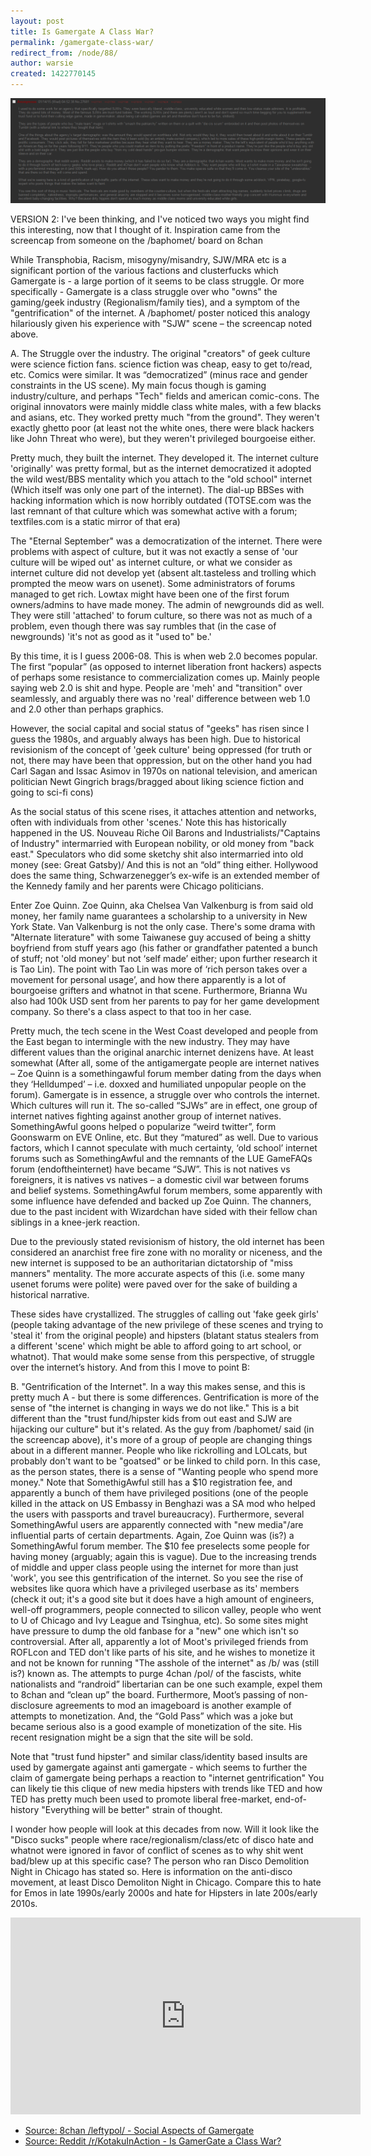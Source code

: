 ```yaml
---
layout: post
title: Is Gamergate A Class War?
permalink: /gamergate-class-war/
redirect_from: /node/88/
author: warsie
created: 1422770145
---
```


![Screencap](/images/2WoXotm.png)

VERSION 2: I've been thinking, and I've noticed two ways you might find this interesting, now that I thought of it. Inspiration came from the screencap from someone on the /baphomet/ board on 8chan

While Transphobia, Racism, misogyny/misandry, SJW/MRA etc is a significant portion of the various factions and clusterfucks which Gamergate is - a large portion of it seems to be class struggle. Or more specifically - Gamergate is a class struggle over who "owns" the gaming/geek industry (Regionalism/family ties), and a symptom of the "gentrification" of the internet. A /baphomet/ poster noticed this analogy hilariously given his experience with "SJW" scene – the screencap noted above.

A. The Struggle over the industry. The original "creators" of geek culture were science fiction fans. science fiction was cheap, easy to get to/read, etc. Comics were similar. It was “democratized” (minus race and gender constraints in the US scene). My main focus though is gaming industry/culture, and perhaps "Tech" fields and american comic-cons. The original innovators were mainly middle class white males, with a few blacks and asians, etc. They worked pretty much "from the ground". They weren't exactly ghetto poor (at least not the white ones, there were black hackers like John Threat who were), but they weren't privileged bourgoeise either.

Pretty much, they built the internet. They developed it. The internet culture 'originally' was pretty formal, but as the internet democratized it adopted the wild west/BBS mentality which you attach to the "old school" internet (Which itself was only one part of the internet). The dial-up BBSes with hacking information which is now horribly outdated (TOTSE.com was the last remnant of that culture which was somewhat active with a forum; textfiles.com is a static mirror of that era)

The "Eternal September" was a democratization of the internet. There were problems with aspect of culture, but it was not exactly a sense of 'our culture will be wiped out' as internet culture, or what we consider as internet culture did not develop yet (absent alt.tasteless and trolling which prompted the meow wars on usenet). Some administrators of forums managed to get rich. Lowtax might have been one of the first forum owners/admins to have made money. The admin of newgrounds did as well. They were still 'attached' to forum culture, so there was not as much of a problem, even though there was say rumbles that (in the case of newgrounds) 'it's not as good as it "used to" be.'

By this time, it is I guess 2006-08. This is when web 2.0 becomes popular. The first “popular” (as opposed to internet liberation front hackers) aspects of perhaps some resistance to commercialization comes up. Mainly people saying web 2.0 is shit and hype. People are 'meh' and "transition" over seamlessly, and arguably there was no 'real' difference between web 1.0 and 2.0 other than perhaps graphics.

However, the social capital and social status of "geeks" has risen since I guess the 1980s, and arguably always has been high. Due to historical revisionism of the concept of 'geek culture' being oppressed (for truth or not, there may have been that oppression, but on the other hand you had Carl Sagan and Issac Asimov in 1970s on national television, and american politician Newt Gingrich brags/bragged about liking science fiction and going to sci-fi cons)

As the social status of this scene rises, it attaches attention and networks, often with individuals from other 'scenes.' Note this has historically happened in the US. Nouveau Riche Oil Barons and Industrialists/"Captains of Industry" intermarried with European nobility, or old money from "back east." Speculators who did some sketchy shit also intermarried into old money (see: Great Gatsby)/ And this is not an “old” thing either. Hollywood does the same thing, Schwarzenegger’s ex-wife is an extended member of the Kennedy family and her parents were Chicago politicians.

Enter Zoe Quinn. Zoe Quinn, aka Chelsea Van Valkenburg is from said old money, her family name guarantees a scholarship to a university in New York State. Van Valkenburg is not the only case. There's some drama with "Alternate literature" with some Taiwanese guy accused of being a shitty boyfriend from stuff years ago (his father or grandfather patented a bunch of stuff; not 'old money' but not ‘self made’ either; upon further research it is Tao Lin). The point with Tao Lin was more of ‘rich person takes over a movement for personal usage’, and how there apparently is a lot of bourgoeise grifters and whatnot in that scene. Furthermore, Brianna Wu also had 100k USD sent from her parents to pay for her game development company. So there's a class aspect to that too in her case.

Pretty much, the tech scene in the West Coast developed and people from the East began to intermingle with the new industry. They may have different values than the original anarchic internet denizens have. At least somewhat (After all, some of the antigamergate people are internet natives – Zoe Quinn is a somethingawful forum member dating from the days when they ‘Helldumped’ – i.e. doxxed and humiliated unpopular people on the forum). Gamergate is in essence, a struggle over who controls the internet. Which cultures will run it. The so-called “SJWs” are in effect, one group of internet natives fighting against another group of internet natives. SomethingAwful goons helped o popularize “weird twitter”, form Goonswarm on EVE Online, etc. But they “matured” as well. Due to various factors, which I cannot speculate with much certainty, ‘old school’ internet forums such as SomethingAwful and the remnants of the LUE GameFAQs forum (endoftheinternet) have became “SJW”. This is not natives vs foreigners, it is natives vs natives – a domestic civil war between forums and belief systems. SomethingAwful forum members, some apparently with some influence have defended and backed up Zoe Quinn. The channers, due to the past incident with Wizardchan have sided with their fellow chan siblings in a knee-jerk reaction.

Due to the previously stated revisionism of history, the old internet has been considered an anarchist free fire zone with no morality or niceness, and the new internet is supposed to be an authoritarian dictatorship of "miss manners" mentality. The more accurate aspects of this (i.e. some many usenet forums were polite) were paved over for the sake of building a historical narrative.

These sides have crystallized. The struggles of calling out 'fake geek girls' (people taking advantage of the new privilege of these scenes and trying to 'steal it' from the original people) and hipsters (blatant status stealers from a different 'scene' which might be able to afford going to art school, or whatnot). That would make some sense from this perspective, of struggle over the internet’s history. And from this I move to point B:

B. "Gentrification of the Internet". In a way this makes sense, and this is pretty much A - but there is some differences. Gentrification is more of the sense of "the internet is changing in ways we do not like." This is a bit different than the "trust fund/hipster kids from out east and SJW are hijacking our culture" but it's related. As the guy from /baphomet/ said (in the screencap above), it's more of a group of people are changing things about in a different manner. People who like rickrolling and LOLcats, but probably don't want to be "goatsed" or be linked to child porn. In this case, as the person states, there is a sense of "Wanting people who spend more money." Note that SomethigAwful still has a $10 registration fee, and apparently a bunch of them have privileged positions (one of the people killed in the attack on US Embassy in Benghazi was a SA mod who helped the users with passports and travel bureaucracy). Furthermore, several SomethingAwful users are apparently connected with "new media"/are influential parts of certain departments. Again, Zoe Quinn was (is?) a SomethingAwful forum member. The $10 fee preselects some people for having money (arguably; again this is vague).
Due to the increasing trends of middle and upper class people using the internet for more than just 'work', you see this gentrification of the internet. So you see the rise of websites like quora which have a privileged userbase as its' members (check it out; it's a good site but it does have a high amount of engineers, well-off programmers, people connected to silicon valley, people who went to U of Chicago and Ivy League and Tsinghua, etc). So some sites might have pressure to dump the old fanbase for a "new" one which isn't so controversial. After all, apparently a lot of Moot's privileged friends from ROFLcon and TED don't like parts of his site, and he wishes to monetize it and not be known for running "The asshole of the internet" as /b/ was (still is?) known as. The attempts to purge 4chan /pol/ of the fascists, white nationalists and “randroid” libertarian can be one such example, expel them to 8chan and “clean up” the board. Furthermore, Moot’s passing of non-disclosure agreements to mod an imageboard is another example of attempts to monetization. And, the “Gold Pass” which was a joke but became serious also is a good example of monetization of the site. His recent resignation might be a sign that the site will be sold.

Note that "trust fund hipster" and similar class/identity based insults are used by gamergate against anti gamergate - which seems to further the claim of gamergate being perhaps a reaction to "internet gentrification" You can likely tie this clique of new media hipsters with trends like TED and how TED has pretty much been used to promote liberal free-market, end-of-history "Everything will be better" strain of thought.

I wonder how people will look at this decades from now. Will it look like the "Disco sucks" people where race/regionalism/class/etc of disco hate and whatnot were ignored in favor of conflict of scenes as to why shit went bad/blew up at this specific case? The person who ran Disco Demolition Night in Chicago has stated so. Here is information on the anti-disco movement, at least Disco Demoliton Night in Chicago. Compare this to hate for Emos in late 1990s/early 2000s and hate for Hipsters in late 200s/early 2010s.

<iframe width="560" height="315" src="http://www.youtube.com/embed/I1CP1751wJA" frameborder="0"> </iframe>

* [Source: 8chan /leftypol/ - Social Aspects of Gamergate](https://web.archive.org/web/20150120185655/https://8ch.net/leftypol/res/71957.html)
* [Source: Reddit /r/KotakuInAction - Is GamerGate a Class War?](http://reddit.com/r/KotakuInAction/comments/2sl4s7/is_gamergate_a_class_war/)
